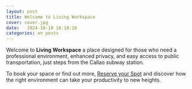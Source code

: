 ```yaml
---
layout: post
title: Welcome to Living Workspace
cover: cover.jpg
date:   2024-10-10 10:10:10
categories: en posts
---
```


Welcome to **Living Workspace** a place designed for those who need a professional environment, enhanced privacy, and easy access to public transportation, just steps from the Callao subway station.

To book your space or find out more, [Reserve your Spot](/#register) and discover how the right environment can take your productivity to new heights.